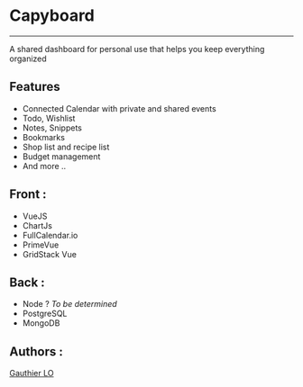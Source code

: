 # Capyboard
___

A shared dashboard for personal use that helps you keep everything organized

## Features
- Connected Calendar with private and shared events
- Todo, Wishlist
- Notes, Snippets
- Bookmarks
- Shop list and recipe list
- Budget management
- And more ..

## Front :
- VueJS
- ChartJs
- FullCalendar.io
- PrimeVue
- GridStack Vue

## Back :
- Node ? *To be determined*
- PostgreSQL
- MongoDB

## Authors :

[Gauthier LO](https://github.com/UaltarH)